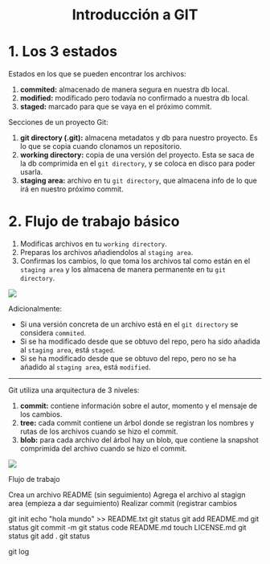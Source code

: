 <h1 align="center">Introducción a GIT</h1>

# 1. Los 3 estados

Estados en los que se pueden encontrar los archivos:
1. **commited:** almacenado de manera segura en nuestra db local.
2. **modified:** modificado pero todavía no confirmado a nuestra db local.
3. **staged:** marcado para que se vaya en el próximo commit.

Secciones de un proyecto Git:
1. **git directory (.git):** almacena metadatos y db para nuestro proyecto. Es lo que se copia cuando clonamos un repositorio.
2. **working directory:** copia de una versión del proyecto. Esta se saca de la db comprimida en el `git directory`, y se coloca en disco para poder usarla.
3. **staging area:** archivo en tu `git directory`, que almacena info de lo que irá en nuestro próximo commit.

# 2. Flujo de trabajo básico

1. Modificas archivos en tu `working directory`.
2. Preparas los archivos añadiendolos al `staging area`.
3. Confirmas los cambios, lo que toma los archivos tal como están en el `staging area` y los almacena de manera permanente en tu `git directory`.

<img src="https://i.imgur.com/7i9c2UK.png">

Adicionalmente:
+ Si una versión concreta de un archivo está en el `git directory` se considera `commited`.
+ Si se ha modificado desde que se obtuvo del repo, pero ha sido añadida al `staging area`, está `staged`.
+ Si se ha modificado desde que se obtuvo del repo, pero no se ha añadido al `staging area`, está  `modified`.

---

Git utiliza una arquitectura de 3 niveles:
1. **commit:** contiene información sobre el autor, momento y el mensaje de los cambios.
2. **tree:** cada commit contiene un árbol donde se registran los nombres y rutas de los archivos cuando se hizo el commit.
3. **blob:** para cada archivo del árbol hay un blob, que contiene la snapshot comprimida del archivo cuando se hizo el commit.

<img src="https://i.imgur.com/KosGd4Q.png">

Flujo de trabajo

Crea un archivo README (sin seguimiento)
Agrega el archivo al stagign area (empieza a dar seguimiento)
Realizar commit (registrar cambios

git init
echo "hola mundo" >> README.txt
git status
git add README.md
git status
git commit -m
git status
code README.md
touch LICENSE.md
git status
git add .
git status

git log